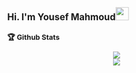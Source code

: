 ## Hi. I'm Yousef Mahmoud<img src="https://raw.githubusercontent.com/iampavangandhi/iampavangandhi/master/gifs/Hi.gif" width="30px">

### :trophy: Github Stats

<div align="center">
   <img src="https://github-readme-stats.vercel.app/api?username=usefmahmoud&include_all_commits=true&hide=contribs,prs&show_icons=true&theme=tokyonight" />
  <br />
   <img src="https://github-readme-stats.vercel.app/api/top-langs/?username=usefmahmoud&layout=compact&theme=tokyonight" />
</div>
